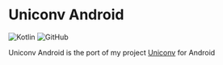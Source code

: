 # Uniconv Android
![Kotlin](https://img.shields.io/badge/-Kotlin-7F52FF?style=flat-square&logo=kotlin&logoColor=fff)
![GitHub](https://img.shields.io/github/license/magicstar7213/uniconv-android?style=flat-square&logo=github)

Uniconv Android is the port of my project [Uniconv](https://github.com/MagicStar7213/uniconv) for Android
